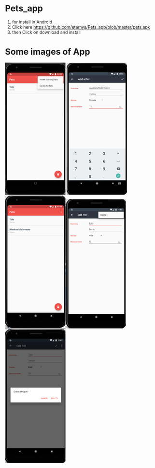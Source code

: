 # Pets_app
1. for install in Android
2. Click here https://github.com/etamys/Pets_app/blob/master/pets.apk
3. then Click on download and install
# Some images of App
<img src="Images/Screenshot%20(63).png" width="200"> <img src="Images/Screenshot%20(64).png" width="200"><img src="Images/Screenshot%20(65).png" width="200"><img src="Images/Screenshot%20(66).png" width="200">
<img src="Images/Screenshot%20(67).png" width="200">
